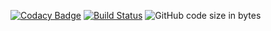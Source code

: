 [![Codacy Badge](https://api.codacy.com/project/badge/Grade/348b749c632a45ca821e1b18a9d7498c)](https://app.codacy.com/gh/rhe89/hub-banking?utm_source=github.com&utm_medium=referral&utm_content=rhe89/hub-banking&utm_campaign=Badge_Grade_Settings)
[![Build Status](https://dev.azure.com/rhe89/Hub/_apis/build/status/rhe89.hub-banking?branchName=main)](https://dev.azure.com/rhe89/Hub/_build/latest?definitionId=3&branchName=main)
![GitHub code size in bytes](https://img.shields.io/github/languages/code-size/rhe89/hub-banking)
